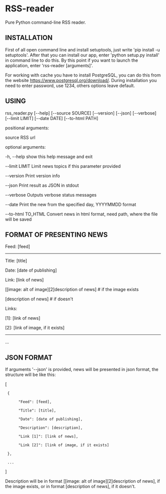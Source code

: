 RSS-reader
=============================
Pure Python command-line RSS reader.

INSTALLATION
------------
First of all open command line and install setuptools, just write 'pip install -u setuptools'.
After that you can install our app, enter 'python setup.py install' in command line to do this.
By this point if you want to launch the application, enter 'rss-reader [arguments]'.

For working with cache you have to install PostgreSQL, you can do this from the website
https://www.postgresql.org/download/. During installation you need to enter password, use 1234,
others options leave default.

USING
------------
rss_reader.py [--help] [--source SOURCE] [--version] [--json] [--verbose] [--limit LIMIT] [--date DATE] [--to-html PATH]


positional arguments:

  source         RSS url

optional arguments:

  -h, --help     show this help message and exit

  --limit LIMIT  Limit news topics if this parameter provided

  --version      Print version info

  --json         Print result as JSON in stdout

  --verbose      Outputs verbose status messages

  --date         Print the new from the specified day, YYYYMMDD format

  --to-html TO_HTML  Convert news in html format, need path, where the file
                     will be saved

FORMAT OF PRESENTING NEWS
------------
Feed: [feed]
__________________________________________________________________
Title: [title]

Date: [date of publishing]

Link: [link of news]

[[image:  alt of image][2]description of news]   # if the image exists

[description of news]   # if doesn't

Links:

[1]: [link of news]

[2]: [link of image, if it exists]
__________________________________________________________________
...

JSON FORMAT
------------
If arguments '--json' is provided, news will be presented in json format, the structure will be like this:

[

     {

          "Feed": [feed],

          "Title": [title],

          "Date": [date of publishing],

          "Description": [description],

          "Link [1]": [link of news],

          "Link [2]": [link of image, if it exists]

     },

     ...

]

Description will be in format [[image: alt of image][2]description of news], if the image exists,
or in format [description of news], if it doesn't.